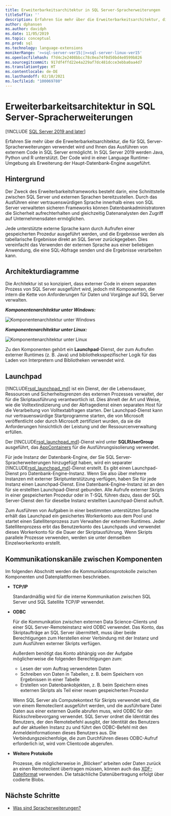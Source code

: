 ```yaml
---
title: Erweiterbarkeitsarchitektur in SQL Server-Spracherweiterungen
titleSuffix: ''
description: Erfahren Sie mehr über die Erweiterbarkeitsarchitektur, die für SQL Server-Spracherweiterungen verwendet wird und Ihnen das Ausführen von externem Code in SQL Server ermöglicht. In SQL Server 2019 werden Java, Python und R unterstützt. Der Code wird in einer Language Runtime-Umgebung als Erweiterung der Hauptdatenbank-Engine ausgeführt.
author: dphansen
ms.author: davidph
ms.date: 11/05/2019
ms.topic: conceptual
ms.prod: sql
ms.technology: language-extensions
monikerRange: '>=sql-server-ver15||>=sql-server-linux-ver15'
ms.openlocfilehash: f7d4c2e2408bbcc78c0ea74f0d50bd4e0599b826
ms.sourcegitcommit: 917df4ffd22e4a229af7dc481dcce3ebba0aa4d7
ms.translationtype: HT
ms.contentlocale: de-DE
ms.lasthandoff: 02/10/2021
ms.locfileid: "100069780"
---
```

# <a name="extensibility-architecture-in-sql-server-language-extensions"></a>Erweiterbarkeitsarchitektur in SQL Server-Spracherweiterungen

[!INCLUDE [SQL Server 2019 and later](../../includes/applies-to-version/sqlserver2019.md)]

Erfahren Sie mehr über die Erweiterbarkeitsarchitektur, die für SQL Server-Spracherweiterungen verwendet wird und Ihnen das Ausführen von externem Code in SQL Server ermöglicht. In SQL Server 2019 werden Java, Python und R unterstützt. Der Code wird in einer Language Runtime-Umgebung als Erweiterung der Haupt-Datenbank-Engine ausgeführt.

## <a name="background"></a>Hintergrund

Der Zweck des Erweiterbarkeitsframeworks besteht darin, eine Schnittstelle zwischen SQL Server und externen Sprachen bereitzustellen. Durch das Ausführen einer vertrauenswürdigen Sprache innerhalb eines von SQL Server verwalteten sicheren Frameworks können Datenbankadministratoren die Sicherheit aufrechterhalten und gleichzeitig Datenanalysten den Zugriff auf Unternehmensdaten ermöglichen.

<!-- We need to get a diagram like the one below.
The following diagram visually describes opportunities and benefits of the extensible architecture.

  ![Goals of integration with SQL Server](../media/ml-service-value-add.png "Machine Learning Services Value Add")
-->

Jede unterstützte externe Sprache kann durch Aufrufen einer gespeicherten Prozedur ausgeführt werden, und die Ergebnisse werden als tabellarische Ergebnisse direkt an SQL Server zurückgegeben. Dies vereinfacht das Verwenden der externen Sprache aus einer beliebigen Anwendung, die eine SQL-Abfrage senden und die Ergebnisse verarbeiten kann.

## <a name="architecture-diagrams"></a>Architekturdiagramme

Die Architektur ist so konzipiert, dass externer Code in einem separaten Prozess von SQL Server ausgeführt wird, jedoch mit Komponenten, die intern die Kette von Anforderungen für Daten und Vorgänge auf SQL Server verwalten. 
  
  ***Komponentenarchitektur unter Windows:***

  ![Komponentenarchitektur unter Windows](../media/generic-architecture-windows.png "Komponentenarchitektur unter Windows")
  
  ***Komponentenarchitektur unter Linux:***
  
  ![Komponentenarchitektur unter Linux](../media/generic-architecture-linux.png "Komponentenarchitektur unter Linux")
  
Zu den Komponenten gehört ein **Launchpad**-Dienst, der zum Aufrufen externer Runtimes (z. B. Java) und bibliotheksspezifischer Logik für das Laden von Interpretern und Bibliotheken verwendet wird.

<a name="launchpad"></a>

## <a name="launchpad"></a>Launchpad

[!INCLUDE[rsql_launchpad_md](../../includes/rsql-launchpad-md.md)] ist ein Dienst, der die Lebensdauer, Ressourcen und Sicherheitsgrenzen des externen Prozesses verwaltet, der für die Skriptausführung verantwortlich ist. Dies ähnelt der Art und Weise, wie die Volltextindizierung und der Abfragedienst einen separaten Host für die Verarbeitung von Volltextabfragen starten. Der Launchpad-Dienst kann nur vertrauenswürdige Startprogramme starten, die von Microsoft veröffentlicht oder durch Microsoft zertifiziert wurden, da sie die Anforderungen hinsichtlich der Leistung und der Ressourcenverwaltung erfüllen.

Der [!INCLUDE[rsql_launchpad_md](../../includes/rsql-launchpad-md.md)]-Dienst wird unter **SQLRUserGroup** ausgeführt, das [AppContainers](/windows/desktop/secauthz/appcontainer-isolation) für die Ausführungsisolierung verwendet.

Für jede Instanz der Datenbank-Engine, der Sie SQL Server-Spracherweiterungen hinzugefügt haben, wird ein separater [!INCLUDE[rsql_launchpad_md](../../includes/rsql-launchpad-md.md)]-Dienst erstellt. Es gibt einen Launchpad-Dienst pro Datenbank-Engine-Instanz. Wenn Sie also über mehrere Instanzen mit externer Skriptunterstützung verfügen, haben Sie für jede Instanz einen Launchpad-Dienst. Eine Datenbank-Engine-Instanz ist an den für sie erstellten Launchpad-Dienst gebunden. Alle Aufrufe externer Skripts in einer gespeicherten Prozedur oder in T-SQL führen dazu, dass der SQL Server-Dienst den für dieselbe Instanz erstellten Launchpad-Dienst aufruft.

Zum Ausführen von Aufgaben in einer bestimmten unterstützten Sprache erhält das Launchpad ein gesichertes Workerkonto aus dem Pool und startet einen Satellitenprozess zum Verwalten der externen Runtimes. Jeder Satellitenprozess erbt das Benutzerkonto des Launchpads und verwendet dieses Workerkonto für die Dauer der Skriptausführung. Wenn Skripts parallele Prozesse verwenden, werden sie unter demselben Einzelworkerkonto erstellt.

## <a name="communication-channels-between-components"></a>Kommunikationskanäle zwischen Komponenten

Im folgenden Abschnitt werden die Kommunikationsprotokolle zwischen Komponenten und Datenplattformen beschrieben.

+ **TCP/IP**

  Standardmäßig wird für die interne Kommunikation zwischen SQL Server und SQL Satellite TCP/IP verwendet.

+ **ODBC**

  Für die Kommunikation zwischen externen Data Science-Clients und einer SQL Server-Remoteinstanz wird ODBC verwendet. Das Konto, das Skriptaufträge an SQL Server übermittelt, muss über beide Berechtigungen zum Herstellen einer Verbindung mit der Instanz und zum Ausführen externer Skripts verfügen.

  Außerdem benötigt das Konto abhängig von der Aufgabe möglicherweise die folgenden Berechtigungen zum:

  + Lesen der vom Auftrag verwendeten Daten
  + Schreiben von Daten in Tabellen, z. B. beim Speichern von Ergebnissen in einer Tabelle
  + Erstellen von Datenbankobjekten, z. B. beim Speichern eines externen Skripts als Teil einer neuen gespeicherten Prozedur

  Wenn SQL Server als Computekontext für Skripts verwendet wird, die von einem Remoteclient ausgeführt werden, und die ausführbare Datei Daten aus einer externen Quelle abrufen muss, wird ODBC für den Rückschreibevorgang verwendet. SQL Server ordnet die Identität des Benutzers, der den Remotebefehl ausgibt, der Identität des Benutzers auf der aktuellen Instanz zu und führt den ODBC-Befehl mit den Anmeldeinformationen dieses Benutzers aus. Die Verbindungszeichenfolge, die zum Durchführen dieses ODBC-Aufruf erforderlich ist, wird vom Clientcode abgerufen.

+ **Weitere Protokolle**

  Prozesse, die möglicherweise in „Blöcken“ arbeiten oder Daten zurück an einen Remoteclient übertragen müssen, können auch das [XDF-Dateiformat](/machine-learning-server/r/concept-what-is-xdf) verwenden. Die tatsächliche Datenübertragung erfolgt über codierte Blobs.

## <a name="next-steps"></a>Nächste Schritte

+ [Was sind Spracherweiterungen?](../language-extensions-overview.md)
